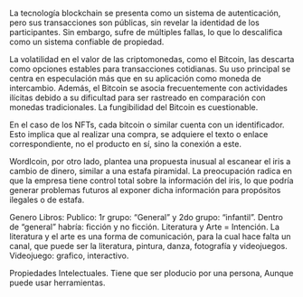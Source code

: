 
La tecnología blockchain se presenta como un sistema de autenticación, pero sus transacciones son públicas, sin revelar la identidad de los participantes. Sin embargo, sufre de múltiples fallas, lo que lo descalifica como un sistema confiable de propiedad.

La volatilidad en el valor de las criptomonedas, como el Bitcoin, las descarta como opciones estables para transacciones cotidianas. Su uso principal se centra en especulación más que en su aplicación como moneda de intercambio. Además, el Bitcoin se asocia frecuentemente con actividades ilícitas debido a su dificultad para ser rastreado en comparación con monedas tradicionales.
La fungibilidad del Bitcoin es cuestionable.

En el caso de los NFTs, cada bitcoin o similar cuenta con un identificador. Esto implica que al realizar una compra, se adquiere el texto o enlace correspondiente, no el producto en sí, sino la conexión a este.

Wordlcoin, por otro lado, plantea una propuesta inusual al escanear el iris a cambio de dinero, similar a una estafa piramidal. La preocupación radica en que la empresa tiene control total sobre la información del iris, lo que podría generar problemas futuros al exponer dicha información para propósitos ilegales o de estafa.

Genero Libros: 
Publico: 1r grupo: “General” y 2do grupo: “infantil”. Dentro de “general” habría: ficción y no ficción. 
Literatura y Arte = Intención. 
La literatura y el arte es una forma de comunicación, para la cual hace falta un canal, que puede ser la literatura, pintura, danza, fotografía y videojuegos. 
Videojuego: grafico, interactivo. 

Propiedades Intelectuales.
Tiene que ser ploducio por una persona, Aunque puede usar herramientas.

